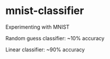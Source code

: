 # mnist-classifier
Experimenting with MNIST


Random guess classifier: ~10% accuracy

Linear classifier: ~90% accuracy
